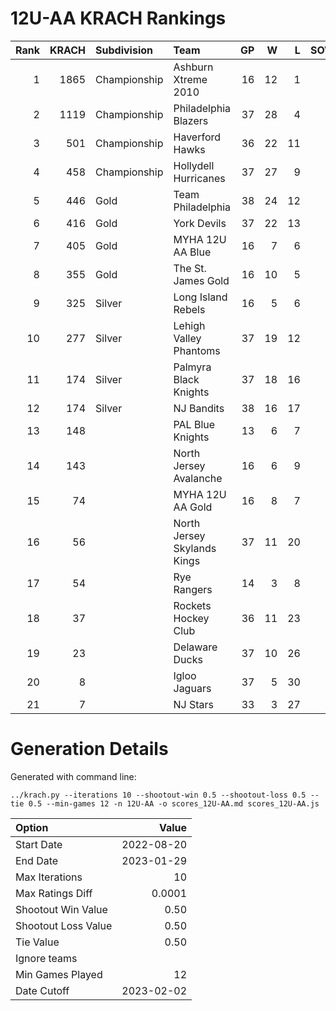 # 12U-AA KRACH Rankings
Rank|KRACH|Subdivision|Team|GP|W|L|SOW|SOL|T|SoS
---:|---:|:---|:---|---:|---:|---:|---:|---:|---:|---:
1|1865|Championship|Ashburn Xtreme 2010|16|12|1|2|1|0|565
2|1119|Championship|Philadelphia Blazers|37|28|4|3|2|0|392
3|501|Championship|Haverford Hawks|36|22|11|0|3|0|415
4|458|Championship|Hollydell Hurricanes|37|27|9|0|1|0|248
5|446|Gold|Team Philadelphia|38|24|12|1|1|0|375
6|416|Gold|York Devils|37|22|13|0|2|0|432
7|405|Gold|MYHA 12U AA Blue|16|7|6|3|0|0|505
8|355|Gold|The St. James Gold|16|10|5|0|1|0|285
9|325|Silver|Long Island Rebels|16|5|6|3|2|0|574
10|277|Silver|Lehigh Valley Phantoms|37|19|12|2|4|0|323
11|174|Silver|Palmyra Black Knights|37|18|16|1|2|0|366
12|174|Silver|NJ Bandits|38|16|17|2|3|0|330
13|148||PAL Blue Knights|13|6|7|0|0|0|413
14|143||North Jersey Avalanche|16|6|9|1|0|0|357
15|74||MYHA 12U AA Gold|16|8|7|1|0|0|138
16|56||North Jersey Skylands Kings|37|11|20|3|3|0|224
17|54||Rye Rangers|14|3|8|2|1|0|259
18|37||Rockets Hockey Club|36|11|23|2|0|0|226
19|23||Delaware Ducks|37|10|26|0|1|0|211
20|8||Igloo Jaguars|37|5|30|1|1|0|180
21|7||NJ Stars|33|3|27|2|1|0|226
# Generation Details

Generated with command line:
```
../krach.py --iterations 10 --shootout-win 0.5 --shootout-loss 0.5 --tie 0.5 --min-games 12 -n 12U-AA -o scores_12U-AA.md scores_12U-AA.js
```

| Option | Value |
| :----- | ----: |
| Start Date | 2022-08-20 |
| End Date | 2023-01-29 |
| Max Iterations | 10 |
| Max Ratings Diff | 0.0001 |
| Shootout Win Value | 0.50 |
| Shootout Loss Value | 0.50 |
| Tie Value | 0.50 |
| Ignore teams |  |
| Min Games Played | 12 |
| Date Cutoff | 2023-02-02 |


